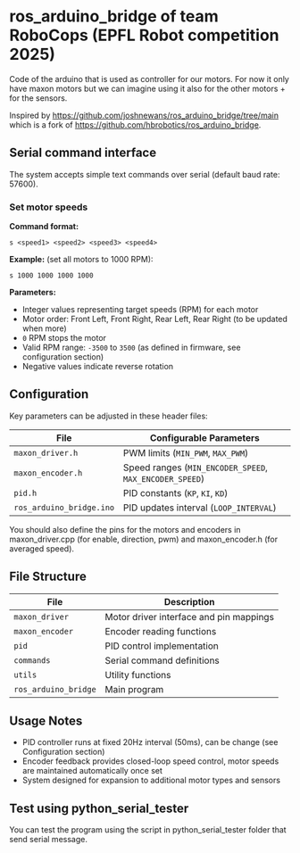 # ros_arduino_bridge of team RoboCops (EPFL Robot competition 2025)

Code of the arduino that is used as controller for our motors. 
For now it only have maxon motors but we can imagine using it also for the other motors + for the sensors.

Inspired by https://github.com/joshnewans/ros_arduino_bridge/tree/main which is a fork of https://github.com/hbrobotics/ros_arduino_bridge.

## Serial command interface
The system accepts simple text commands over serial (default baud rate: 57600).

### Set motor speeds

**Command format:**

```
s <speed1> <speed2> <speed3> <speed4>
```

**Example:** (set all motors to 1000 RPM):

```
s 1000 1000 1000 1000
```

**Parameters:**
- Integer values representing target speeds (RPM) for each motor
- Motor order: Front Left, Front Right, Rear Left, Rear Right (to be updated when more)
- `0` RPM stops the motor
- Valid RPM range: `-3500` to `3500` (as defined in firmware, see configuration section)
- Negative values indicate reverse rotation

## Configuration
Key parameters can be adjusted in these header files:

| File | Configurable Parameters |
|------|-------------------------|
| `maxon_driver.h` | PWM limits (`MIN_PWM`, `MAX_PWM`) |
| `maxon_encoder.h` | Speed ranges (`MIN_ENCODER_SPEED`, `MAX_ENCODER_SPEED`) |
| `pid.h` | PID constants (`KP`, `KI`, `KD`) |
| `ros_arduino_bridge.ino` | PID updates interval (`LOOP_INTERVAL`) |

You should also define the pins for the motors and encoders in maxon_driver.cpp (for enable, direction, pwm) and maxon_encoder.h (for averaged speed).

## File Structure
| File | Description |
|------|-------------|
| `maxon_driver` | Motor driver interface and pin mappings |
| `maxon_encoder` | Encoder reading functions |
| `pid` | PID control implementation |
| `commands` | Serial command definitions |
| `utils` | Utility functions |
| `ros_arduino_bridge` | Main program |

## Usage Notes
- PID controller runs at fixed 20Hz interval (50ms), can be change (see Configuration section)
- Encoder feedback provides closed-loop speed control, motor speeds are maintained automatically once set
- System designed for expansion to additional motor types and sensors

## Test using python_serial_tester

You can test the program using the script in python_serial_tester folder that send serial message.